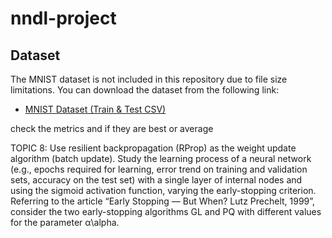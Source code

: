 # nndl-project

## Dataset

The MNIST dataset is not included in this repository due to file size limitations. You can download the dataset from the following link:

- [MNIST Dataset (Train & Test CSV)](https://www.kaggle.com/competitions/digit-recognizer/data)


check the metrics and if they are best or average

TOPIC 8:
Use resilient backpropagation (RProp) as the weight update algorithm (batch 
update). 
Study the learning process of a neural network (e.g., epochs required for learning, 
error trend on training and validation sets, accuracy on the test set) with a single layer of 
internal nodes and using the sigmoid activation function, varying the early-stopping 
criterion. 
Referring to the article “Early Stopping — But When? Lutz Prechelt, 1999”, 
consider the two early-stopping algorithms GL and PQ with different values for the 
parameter α\alpha.

